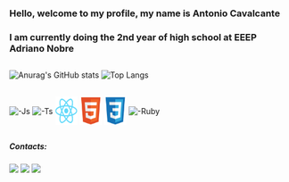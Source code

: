 ### Hello, welcome to my profile, my name is Antonio Cavalcante <br>  
### I am currently doing the 2nd year of high school at EEEP Adriano Nobre

##

![Anurag's GitHub stats](https://github-readme-stats.vercel.app/api?username=AntonioCavalcante00&show_icons=true&theme=transparent)
![Top Langs](https://github-readme-stats.vercel.app/api/top-langs/?username=AntonioCavalcante00&layout=compact&theme=transparent)


<div style="display: inline_block"><br>
  <img align="center" alt="-Js" height="50" width="40" src="https://cdn.jsdelivr.net/gh/devicons/devicon/icons/javascript/javascript-original.svg">
  <img align="center" alt="-Ts" height="50" width="40" src="https://cdn.jsdelivr.net/gh/devicons/devicon/icons/typescript/typescript-original.svg">
  <img align="center" alt="-React" height="50" width="40" src="https://raw.githubusercontent.com/devicons/devicon/master/icons/react/react-original.svg">
  <img align="center" alt="-HTML" height="50" width="40" src="https://raw.githubusercontent.com/devicons/devicon/master/icons/html5/html5-original.svg">
  <img align="center" alt="-CSS" height="50" width="40" src="https://raw.githubusercontent.com/devicons/devicon/master/icons/css3/css3-original.svg">
  <img align="center" alt="-Ruby" height="50" width="40" src="https://cdn.jsdelivr.net/gh/devicons/devicon/icons/ruby/ruby-original.svg">
</div>

##

##### Contacts:
<div> 
  <a href="https://www.instagram.com/antonyo.neto.504/" target="_blank"><img src="https://img.shields.io/badge/-Instagram-%23E4405F?style=for-the-badge&logo=instagram&logoColor=white" target="_blank"></a>
  <a href = "antoniocavalcante0507@gmail.com"><img src="https://img.shields.io/badge/-Gmail-%23333?style=for-the-badge&logo=gmail&logoColor=white" target="_blank"></a>
  <a href="https://www.linkedin.com/in/antonio-cavalcante-b3bb15250" target="_blank"><img src="https://img.shields.io/badge/-LinkedIn-%230077B5?style=for-the-badge&logo=linkedin&logoColor=white" target="_blank"></a> 
  
</div>
